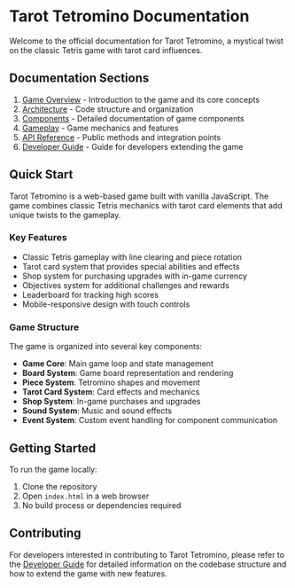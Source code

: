 # Tarot Tetromino Documentation

Welcome to the official documentation for Tarot Tetromino, a mystical twist on the classic Tetris game with tarot card influences.

## Documentation Sections

1. [Game Overview](overview.md) - Introduction to the game and its core concepts
2. [Architecture](architecture.md) - Code structure and organization
3. [Components](components/README.md) - Detailed documentation of game components
4. [Gameplay](gameplay.md) - Game mechanics and features
5. [API Reference](api-reference.md) - Public methods and integration points
6. [Developer Guide](developer-guide.md) - Guide for developers extending the game

## Quick Start

Tarot Tetromino is a web-based game built with vanilla JavaScript. The game combines classic Tetris mechanics with tarot card elements that add unique twists to the gameplay.

### Key Features

- Classic Tetris gameplay with line clearing and piece rotation
- Tarot card system that provides special abilities and effects
- Shop system for purchasing upgrades with in-game currency
- Objectives system for additional challenges and rewards
- Leaderboard for tracking high scores
- Mobile-responsive design with touch controls

### Game Structure

The game is organized into several key components:

- **Game Core**: Main game loop and state management
- **Board System**: Game board representation and rendering
- **Piece System**: Tetromino shapes and movement
- **Tarot Card System**: Card effects and mechanics
- **Shop System**: In-game purchases and upgrades
- **Sound System**: Music and sound effects
- **Event System**: Custom event handling for component communication

## Getting Started

To run the game locally:

1. Clone the repository
2. Open `index.html` in a web browser
3. No build process or dependencies required

## Contributing

For developers interested in contributing to Tarot Tetromino, please refer to the [Developer Guide](developer-guide.md) for detailed information on the codebase structure and how to extend the game with new features.
